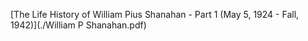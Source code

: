 [The Life History of William Pius Shanahan - Part 1 (May 5, 1924 - Fall, 1942)](./William P Shanahan.pdf)

